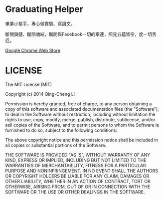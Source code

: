 Graduating Helper
======

畢業小幫手，專心做實驗、寫論文。

斷開鎖鏈、斷開魂結，斷開與Facebook一切的牽連，照見五蘊皆空，度一切苦厄。

[Google Chrome Web Store](https://chrome.google.com/webstore/detail/畢業小幫手/nkhohgpgeibjhdjodbpbdaphhpnnjmhm)

# LICENSE
The MIT License (MIT)

Copyright (c) 2014 Qing-Cheng Li

Permission is hereby granted, free of charge, to any person obtaining a copy
of this software and associated documentation files (the "Software"), to deal
in the Software without restriction, including without limitation the rights
to use, copy, modify, merge, publish, distribute, sublicense, and/or sell
copies of the Software, and to permit persons to whom the Software is
furnished to do so, subject to the following conditions:

The above copyright notice and this permission notice shall be included in
all copies or substantial portions of the Software.

THE SOFTWARE IS PROVIDED "AS IS", WITHOUT WARRANTY OF ANY KIND, EXPRESS OR
IMPLIED, INCLUDING BUT NOT LIMITED TO THE WARRANTIES OF MERCHANTABILITY,
FITNESS FOR A PARTICULAR PURPOSE AND NONINFRINGEMENT. IN NO EVENT SHALL THE
AUTHORS OR COPYRIGHT HOLDERS BE LIABLE FOR ANY CLAIM, DAMAGES OR OTHER
LIABILITY, WHETHER IN AN ACTION OF CONTRACT, TORT OR OTHERWISE, ARISING FROM,
OUT OF OR IN CONNECTION WITH THE SOFTWARE OR THE USE OR OTHER DEALINGS IN
THE SOFTWARE.
